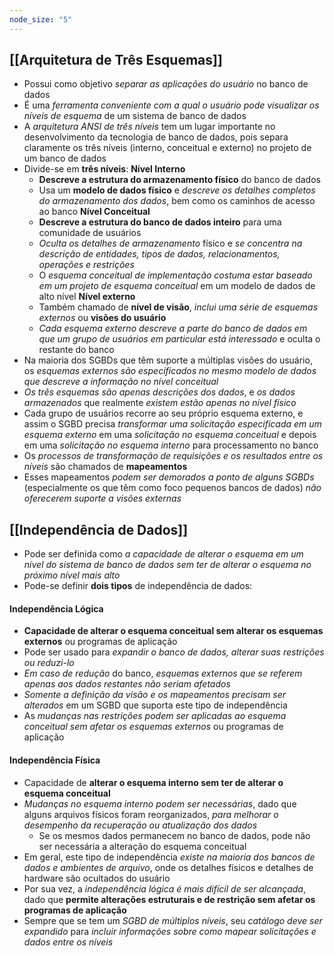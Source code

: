 ```yaml
---
node_size: "5"
---
```

## [[Arquitetura de Três Esquemas]]
- Possui como objetivo *separar as aplicações do usuário* no banco de dados
- É uma *ferramenta conveniente com a qual o usuário pode visualizar os níveis de esquema* de um sistema de banco de dados
- A _arquitetura ANSI de três níveis_ tem um lugar importante no desenvolvimento da tecnologia de banco de dados, pois separa claramente os três níveis (interno, conceitual e externo) no projeto de um banco de dados
- Divide-se em **três níveis**:
	**Nível Interno**
	- **Descreve a estrutura do armazenamento físico** do banco de dados
	- Usa um **modelo de dados físico** e *descreve os detalhes completos do armazenamento dos dados*, bem como os caminhos de acesso ao banco
	**Nível Conceitual**
	- **Descreve a estrutura do banco de dados inteiro** para uma comunidade de usuários
	- *Oculta os detalhes de armazenamento* físico e *se concentra na descrição de entidades, tipos de dados, relacionamentos, operações e restrições*
	- O *esquema conceitual de implementação costuma estar baseado em um projeto de esquema conceitual* em um modelo de dados de alto nível
	**Nível externo**
	- Também chamado de **nível de visão**, *inclui uma série de esquemas externos* ou **visões do usuário**
	- *Cada esquema externo descreve a parte do banco de dados em que um grupo de usuários em particular está interessado* e oculta o restante do banco
- Na maioria dos SGBDs que têm suporte a múltiplas visões do usuário, os _esquemas externos são especificados no mesmo modelo de dados que descreve a informação no nível conceitual_
- *Os três esquemas são apenas descrições dos dados*, e *os dados armazenados* que realmente *existem estão apenas no nível físico*
- Cada grupo de usuários recorre ao seu próprio esquema externo, e assim o SGBD precisa _transformar uma solicitação especificada em um esquema externo_ em uma _solicitação no esquema conceitual_ e depois em uma _solicitação no esquema interno_ para processamento no banco
- Os *processos de transformação de requisições e os resultados entre os níveis* são chamados de **mapeamentos**
- Esses mapeamentos *podem ser demorados a ponto de alguns SGBDs* (especialmente os que têm como foco pequenos bancos de dados) *não oferecerem suporte a visões externas*
## [[Independência de Dados]]
- Pode ser definida como *a capacidade de alterar o esquema em um nível do sistema de banco de dados sem ter de alterar o esquema no próximo nível mais alto*
- Pode-se definir **dois tipos** de independência de dados:
#### Independência Lógica
- **Capacidade de alterar o esquema conceitual sem alterar os esquemas externos** ou programas de aplicação
- Pode ser usado para *expandir o banco de dados, alterar suas restrições ou reduzi-lo*
- *Em caso de redução* do banco, *esquemas externos que se referem apenas aos dados restantes não seriam afetados*
- *Somente a definição da visão e os mapeamentos precisam ser alterados* em um SGBD que suporta este tipo de independência
- As *mudanças nas restrições podem ser aplicadas ao esquema conceitual sem afetar os esquemas externos* ou programas de aplicação
#### Independência Física
- Capacidade de **alterar o esquema interno sem ter de alterar o esquema conceitual**
- *Mudanças no esquema interno podem ser necessárias*, dado que alguns arquivos físicos foram reorganizados, *para melhorar o desempenho da recuperação ou atualização dos dados*
	- Se os mesmos dados permanecem no banco de dados, pode não ser necessária a alteração do esquema conceitual
- Em geral, este tipo de independência _existe na maioria dos bancos de dados e ambientes de arquivo_, onde os detalhes físicos e detalhes de hardware são ocultados do usuário
- Por sua vez, a _independência lógica é mais difícil de ser alcançada_, dado que **permite alterações estruturais e de restrição sem afetar os programas de aplicação**
- Sempre que se tem um _SGBD de múltiplos níveis_, seu _catálogo deve ser expandido_ para _incluir informações sobre como mapear solicitações e dados entre os níveis_